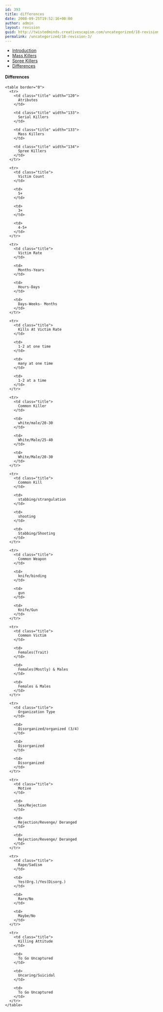 ```yaml
---
id: 393
title: differences
date: 2008-09-25T19:52:16+00:00
author: admin
layout: revision
guid: http://twistedminds.creativescapism.com/uncategorized/18-revision-3/
permalink: /uncategorized/18-revision-3/
---
```

<p class="dropcap-first">
  <ul id="navlist">
    <li>
      <a title="serial killers - Introduction" href="/intro/">Introduction</a>
    </li>
    <li>
      <a title="Mass Killers - Characteristics" href="/intro/mass-killers/">Mass Killers</a>
    </li>
    <li>
      <a title="Spree Killers - Characteristics" href="/intro/spree-killers/">Spree Killers</a>
    </li>
    <li id="active">
      <a id="current" title="Difference Between Serial, Mass and Spree Killers" href="/intro/differences/">Differences</a>
    </li>
  </ul>
  
  <div class="body">
    <h4>
      Differences
    </h4>
    
    <table border="0">
      <tr>
        <td class="title" width="120">
          Atributes
        </td>
        
        <td class="title" width="133">
          Serial Killers
        </td>
        
        <td class="title" width="133">
          Mass Killers
        </td>
        
        <td class="title" width="134">
          Spree Killers
        </td>
      </tr>
      
      <tr>
        <td class="title">
          Victim Count
        </td>
        
        <td>
          5+
        </td>
        
        <td>
          3+
        </td>
        
        <td>
          4-5+
        </td>
      </tr>
      
      <tr>
        <td class="title">
          Victim Rate
        </td>
        
        <td>
          Months-Years
        </td>
        
        <td>
          Hours-Days
        </td>
        
        <td>
          Days-Weeks- Months
        </td>
      </tr>
      
      <tr>
        <td class="title">
          Kills At Victim Rate
        </td>
        
        <td>
          1-2 at one time
        </td>
        
        <td>
          many at one time
        </td>
        
        <td>
          1-2 at a time
        </td>
      </tr>
      
      <tr>
        <td class="title">
          Common Killer
        </td>
        
        <td>
          white/male/20-30
        </td>
        
        <td>
          White/Male/25-40
        </td>
        
        <td>
          White/Male/20-30
        </td>
      </tr>
      
      <tr>
        <td class="title">
          Common Kill
        </td>
        
        <td>
          stabbing/strangulation
        </td>
        
        <td>
          shooting
        </td>
        
        <td>
          Stabbing/Shooting
        </td>
      </tr>
      
      <tr>
        <td class="title">
          Common Weapon
        </td>
        
        <td>
          knife/binding
        </td>
        
        <td>
          gun
        </td>
        
        <td>
          Knife/Gun
        </td>
      </tr>
      
      <tr>
        <td class="title">
          Common Victim
        </td>
        
        <td>
          Females(Trait)
        </td>
        
        <td>
          Females(Mostly) & Males
        </td>
        
        <td>
          Females & Males
        </td>
      </tr>
      
      <tr>
        <td class="title">
          Organization Type
        </td>
        
        <td>
          Disorganized/organized (3/4)
        </td>
        
        <td>
          Disorganized
        </td>
        
        <td>
          Disorganized
        </td>
      </tr>
      
      <tr>
        <td class="title">
          Motive
        </td>
        
        <td>
          Sex/Rejection
        </td>
        
        <td>
          Rejection/Revenge/ Deranged
        </td>
        
        <td>
          Rejection/Revenge/ Deranged
        </td>
      </tr>
      
      <tr>
        <td class="title">
          Rape/Sadism
        </td>
        
        <td>
          Yes(Org.)/Yes(Disorg.)
        </td>
        
        <td>
          Rare/No
        </td>
        
        <td>
          Maybe/No
        </td>
      </tr>
      
      <tr>
        <td class="title">
          Killing Attitude
        </td>
        
        <td>
          To Go Uncaptured
        </td>
        
        <td>
          Uncaring/Suicidal
        </td>
        
        <td>
          To Go Uncaptured
        </td>
      </tr>
    </table>
  </div>